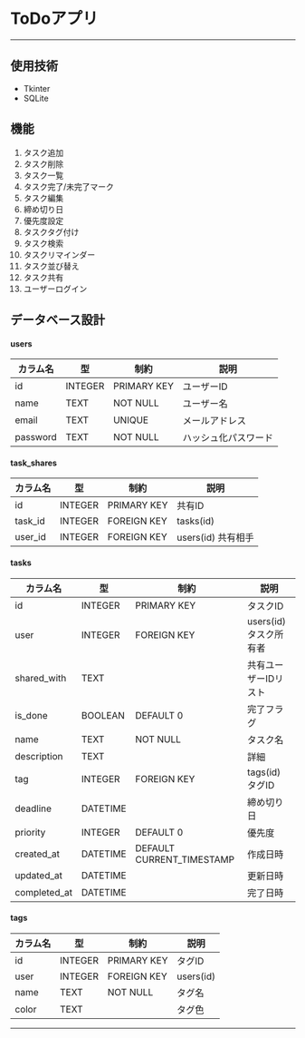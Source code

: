 # ToDoアプリ
---

## 使用技術

- Tkinter
- SQLite

## 機能

1. タスク追加
2. タスク削除
3. タスク一覧
4. タスク完了/未完了マーク
5. タスク編集
6. 締め切り日
7. 優先度設定
8. タスクタグ付け
9. タスク検索
10. タスクリマインダー
11. タスク並び替え
12. タスク共有
13. ユーザーログイン

## データベース設計

#### users
| カラム名    | 型         | 制約         | 説明           |
|-------------|------------|--------------|----------------|
| id          | INTEGER    | PRIMARY KEY  | ユーザーID     |
| name        | TEXT       | NOT NULL     | ユーザー名     |
| email       | TEXT       | UNIQUE       | メールアドレス |
| password    | TEXT       | NOT NULL     | ハッシュ化パスワード |

#### task_shares
| カラム名   | 型       | 制約                | 説明               |
|------------|----------|---------------------|--------------------|
| id         | INTEGER  | PRIMARY KEY         | 共有ID             |
| task_id    | INTEGER  | FOREIGN KEY         | tasks(id)          |
| user_id    | INTEGER  | FOREIGN KEY         | users(id) 共有相手 |

#### tasks
| カラム名      | 型         | 制約                | 説明                   |
|---------------|------------|---------------------|------------------------|
| id            | INTEGER    | PRIMARY KEY         | タスクID               |
| user          | INTEGER    | FOREIGN KEY         | users(id) タスク所有者 |
| shared_with   | TEXT       |                     | 共有ユーザーIDリスト   |
| is_done       | BOOLEAN    | DEFAULT 0           | 完了フラグ             |
| name          | TEXT       | NOT NULL            | タスク名               |
| description   | TEXT       |                     | 詳細                   |
| tag           | INTEGER    | FOREIGN KEY         | tags(id) タグID        |
| deadline      | DATETIME   |                     | 締め切り日             |
| priority      | INTEGER    | DEFAULT 0           | 優先度                 |
| created_at    | DATETIME   | DEFAULT CURRENT_TIMESTAMP | 作成日時         |
| updated_at    | DATETIME   |                     | 更新日時               |
| completed_at  | DATETIME   |                     | 完了日時               |

#### tags
| カラム名    | 型         | 制約                | 説明           |
|-------------|------------|---------------------|----------------|
| id          | INTEGER    | PRIMARY KEY         | タグID         |
| user        | INTEGER    | FOREIGN KEY         | users(id)      |
| name        | TEXT       | NOT NULL            | タグ名         |
| color       | TEXT       |                     | タグ色         |

---